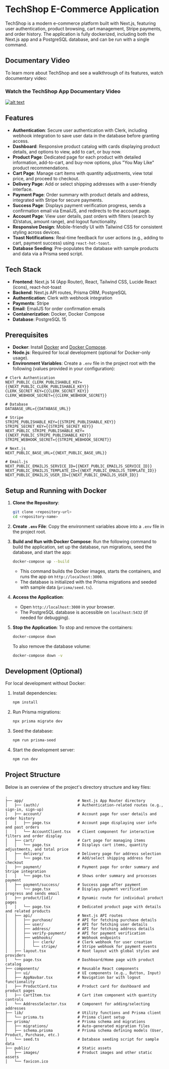# TechShop E-Commerce Application

TechShop is a modern e-commerce platform built with Next.js, featuring user authentication, product browsing, cart management, Stripe payments, and order history. The application is fully dockerized, including both the Next.js app and a PostgreSQL database, and can be run with a single command.

## Documentary Video

To learn more about TechShop and see a walkthrough of its features, watch documentary video:

### Watch the TechShop App Documentary Video

[![alt text](https://github.com/user-attachments/assets/82eb2ed8-def3-47cb-8513-0d89697ac333)](https://www.youtube.com/watch?v=k8or1-cJJ4Q)


## Features

- **Authentication**: Secure user authentication with Clerk, including webhook integration to save user data in the database before granting access.
- **Dashboard**: Responsive product catalog with cards displaying product details, and options to view, add to cart, or buy now.
- **Product Page**: Dedicated page for each product with detailed information, add-to-cart, and buy-now options, plus "You May Like" product recommendations.
- **Cart Page**: Manage cart items with quantity adjustments, view total price, and proceed to checkout.
- **Delivery Page**: Add or select shipping addresses with a user-friendly interface.
- **Payment Page**: Order summary with product details and address, integrated with Stripe for secure payments.
- **Success Page**: Displays payment verification progress, sends a confirmation email via EmailJS, and redirects to the account page.
- **Account Page**: View user details, past orders with filters (search by ID/status, amount range), and logout functionality.
- **Responsive Design**: Mobile-friendly UI with Tailwind CSS for consistent styling across devices.
- **Toast Notifications**: Real-time feedback for user actions (e.g., adding to cart, payment success) using `react-hot-toast`.
- **Database Seeding**: Pre-populates the database with sample products and data via a Prisma seed script.

## Tech Stack

- **Frontend**: Next.js 14 (App Router), React, Tailwind CSS, Lucide React (icons), react-hot-toast
- **Backend**: Next.js API routes, Prisma ORM, PostgreSQL
- **Authentication**: Clerk with webhook integration
- **Payments**: Stripe
- **Email**: EmailJS for order confirmation emails
- **Containerization**: Docker, Docker Compose
- **Database**: PostgreSQL 15

## Prerequisites

- **Docker**: Install [Docker](https://docs.docker.com/get-docker/) and [Docker Compose](https://docs.docker.com/compose/install/).
- **Node.js**: Required for local development (optional for Docker-only usage).
- **Environment Variables**: Create a `.env` file in the project root with the following (values provided in your configuration):

```env
# Clerk Authentication
NEXT_PUBLIC_CLERK_PUBLISHABLE_KEY={{NEXT_PUBLIC_CLERK_PUBLISHABLE_KEY}}
CLERK_SECRET_KEY={{CLERK_SECRET_KEY}}
CLERK_WEBHOOK_SECRET={{CLERK_WEBHOOK_SECRET}}

# Database
DATABASE_URL={{DATABASE_URL}}

# Stripe
STRIPE_PUBLISHABLE_KEY={{STRIPE_PUBLISHABLE_KEY}}
STRIPE_SECRET_KEY={{STRIPE_SECRET_KEY}}
NEXT_PUBLIC_STRIPE_PUBLISHABLE_KEY={{NEXT_PUBLIC_STRIPE_PUBLISHABLE_KEY}}
STRIPE_WEBHOOK_SECRET={{STRIPE_WEBHOOK_SECRET}}

# Next.js
NEXT_PUBLIC_BASE_URL={{NEXT_PUBLIC_BASE_URL}}

# Email.js
NEXT_PUBLIC_EMAILJS_SERVICE_ID={{NEXT_PUBLIC_EMAILJS_SERVICE_ID}}
NEXT_PUBLIC_EMAILJS_TEMPLATE_ID={{NEXT_PUBLIC_EMAILJS_TEMPLATE_ID}}
NEXT_PUBLIC_EMAILJS_USER_ID={{NEXT_PUBLIC_EMAILJS_USER_ID}}
```

## Setup and Running with Docker

1. **Clone the Repository**:

   ```bash
   git clone <repository-url>
   cd <repository-name>
   ```

2. **Create `.env` File**:
   Copy the environment variables above into a `.env` file in the project root.

3. **Build and Run with Docker Compose**:
   Run the following command to build the application, set up the database, run migrations, seed the database, and start the app:

   ```bash
   docker-compose up --build
   ```

   - This command builds the Docker images, starts the containers, and runs the app on `http://localhost:3000`.
   - The database is initialized with the Prisma migrations and seeded with sample data (`prisma/seed.ts`).

4. **Access the Application**:
   - Open `http://localhost:3000` in your browser.
   - The PostgreSQL database is accessible on `localhost:5432` (if needed for debugging).

5. **Stop the Application**:
   To stop and remove the containers:

   ```bash
   docker-compose down
   ```

   To also remove the database volume:

   ```bash
   docker-compose down -v
   ```

## Development (Optional)

For local development without Docker:

1. Install dependencies:

   ```bash
   npm install
   ```

2. Run Prisma migrations:

   ```bash
   npx prisma migrate dev
   ```

3. Seed the database:

   ```bash
   npm run prisma-seed
   ```

4. Start the development server:

   ```bash
   npm run dev
   ```

## Project Structure

Below is an overview of the project's directory structure and key files:

```
.
├── app/                        # Next.js App Router directory
│   ├── (auth)/                 # Authentication-related routes (e.g., sign-in, sign-up)
│   ├── account/                # Account page for user details and order history
│   │   ├── page.tsx            # Account page displaying user info and past orders
│   │   └── AccountClient.tsx   # Client component for interactive filters and order display
│   ├── cart/                   # Cart page for managing items
│   │   └── page.tsx            # Displays cart items, quantity adjustments, and total price
│   ├── delivery/               # Delivery page for address selection
│   │   └── page.tsx            # Add/select shipping address for checkout
│   ├── payment/                # Payment page for order summary and Stripe integration
│   │   └── page.tsx            # Shows order summary and processes payment
│   ├── payment/success/        # Success page after payment
│   │   └── page.tsx            # Displays payment verification progress and sends email
│   ├── product/[id]/           # Dynamic route for individual product pages
│   │   └── page.tsx            # Dedicated product page with details and related products
│   ├── api/                    # Next.js API routes
│   │   ├── purchase/           # API for fetching purchase details
│   │   ├── user/               # API for fetching user details
│   │   ├── address/            # API for fetching address details
│   │   ├── verify-payment/     # API for payment verification
│   │   ├── webhooks/           # Webhook endpoints
│   │   │   ├── clerk/          # Clerk webhook for user creation
│   │   │   └── stripe/         # Stripe webhook for payment events
│   ├── layout.tsx              # Root layout with global styles and providers
│   └── page.tsx                # Dashboard/Home page with product catalog
├── components/                 # Reusable React components
│   ├── ui/                     # UI components (e.g., Button, Input)
│   ├── AppNavbar.tsx           # Navigation bar with logout functionality
│   ├── ProductCard.tsx         # Product card for dashboard and product pages
│   ├── CartItem.tsx            # Cart item component with quantity controls
│   └── AddressSelector.tsx     # Component for adding/selecting addresses
├── lib/                        # Utility functions and Prisma client
│   └── prisma.ts               # Prisma client setup
├── prisma/                     # Prisma schema and migrations
│   ├── migrations/             # Auto-generated migration files
│   ├── schema.prisma           # Prisma schema defining models (User, Product, Purchase, etc.)
│   └── seed.ts                 # Database seeding script for sample data
├── public/                     # Static assets
│   ├── images/                 # Product images and other static assets
│   └── favicon.ico
